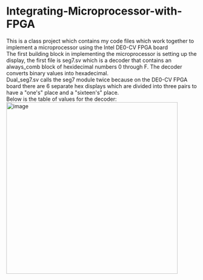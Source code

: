 # Integrating-Microprocessor-with-FPGA
This is a class project which contains my code files which work together to implement a microprocessor using the Intel DE0-CV FPGA board  
The first building block in implementing the microprocessor is setting up the display, the first file is seg7.sv which is a decoder that contains an always_comb block of hexidecimal numbers 0 through F. The decoder converts binary values into hexadecimal.    
Dual_seg7.sv calls the seg7 module twice because on the DE0-CV FPGA board there are 6 separate hex displays which are divided into three pairs to have a "one's" place and a "sixteen's" place.  
Below is the table of values for the decoder:  
<img width="452" alt="image" src="https://user-images.githubusercontent.com/72291395/226743240-0a694c8b-6d79-4fce-bfae-cabe34ee971b.png">


